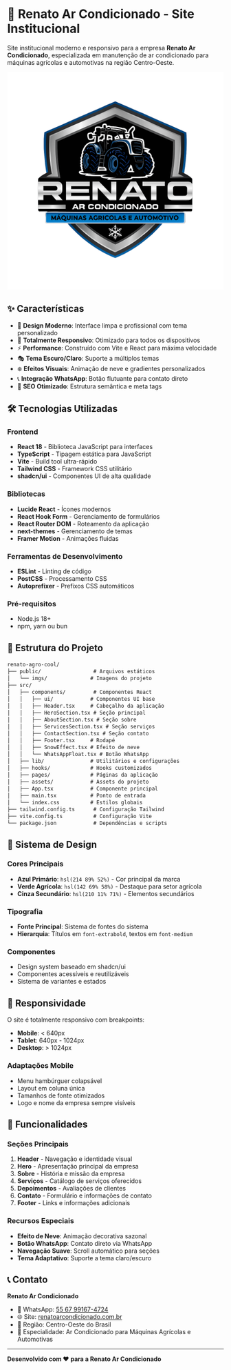 # 🚜 Renato Ar Condicionado - Site Institucional

Site institucional moderno e responsivo para a empresa **Renato Ar Condicionado**, especializada em manutenção de ar condicionado para máquinas agrícolas e automotivas na região Centro-Oeste.

![Renato Ar Condicionado](public/imgs/Logo%20Empresa.png)

## ✨ Características

- 🎨 **Design Moderno**: Interface limpa e profissional com tema personalizado
- 📱 **Totalmente Responsivo**: Otimizado para todos os dispositivos
- ⚡ **Performance**: Construído com Vite e React para máxima velocidade
- 🎭 **Tema Escuro/Claro**: Suporte a múltiplos temas
- ❄️ **Efeitos Visuais**: Animação de neve e gradientes personalizados
- 📞 **Integração WhatsApp**: Botão flutuante para contato direto
- 🎯 **SEO Otimizado**: Estrutura semântica e meta tags

## 🛠️ Tecnologias Utilizadas

### Frontend
- **React 18** - Biblioteca JavaScript para interfaces
- **TypeScript** - Tipagem estática para JavaScript
- **Vite** - Build tool ultra-rápido
- **Tailwind CSS** - Framework CSS utilitário
- **shadcn/ui** - Componentes UI de alta qualidade

### Bibliotecas
- **Lucide React** - Ícones modernos
- **React Hook Form** - Gerenciamento de formulários
- **React Router DOM** - Roteamento da aplicação
- **next-themes** - Gerenciamento de temas
- **Framer Motion** - Animações fluidas

### Ferramentas de Desenvolvimento
- **ESLint** - Linting de código
- **PostCSS** - Processamento CSS
- **Autoprefixer** - Prefixos CSS automáticos


### Pré-requisitos
- Node.js 18+ 
- npm, yarn ou bun


## 📁 Estrutura do Projeto

```
renato-agro-cool/
├── public/                 # Arquivos estáticos
│   └── imgs/              # Imagens do projeto
├── src/
│   ├── components/         # Componentes React
│   │   ├── ui/            # Componentes UI base
│   │   ├── Header.tsx     # Cabeçalho da aplicação
│   │   ├── HeroSection.tsx # Seção principal
│   │   ├── AboutSection.tsx # Seção sobre
│   │   ├── ServicesSection.tsx # Seção serviços
│   │   ├── ContactSection.tsx # Seção contato
│   │   ├── Footer.tsx     # Rodapé
│   │   ├── SnowEffect.tsx # Efeito de neve
│   │   └── WhatsAppFloat.tsx # Botão WhatsApp
│   ├── lib/               # Utilitários e configurações
│   ├── hooks/             # Hooks customizados
│   ├── pages/             # Páginas da aplicação
│   ├── assets/            # Assets do projeto
│   ├── App.tsx            # Componente principal
│   ├── main.tsx           # Ponto de entrada
│   └── index.css          # Estilos globais
├── tailwind.config.ts      # Configuração Tailwind
├── vite.config.ts          # Configuração Vite
└── package.json            # Dependências e scripts
```

## 🎨 Sistema de Design

### Cores Principais
- **Azul Primário**: `hsl(214 89% 52%)` - Cor principal da marca
- **Verde Agrícola**: `hsl(142 69% 58%)` - Destaque para setor agrícola
- **Cinza Secundário**: `hsl(210 11% 71%)` - Elementos secundários

### Tipografia
- **Fonte Principal**: Sistema de fontes do sistema
- **Hierarquia**: Títulos em `font-extrabold`, textos em `font-medium`

### Componentes
- Design system baseado em shadcn/ui
- Componentes acessíveis e reutilizáveis
- Sistema de variantes e estados

## 📱 Responsividade

O site é totalmente responsivo com breakpoints:
- **Mobile**: < 640px
- **Tablet**: 640px - 1024px  
- **Desktop**: > 1024px

### Adaptações Mobile
- Menu hambúrguer colapsável
- Layout em coluna única
- Tamanhos de fonte otimizados
- Logo e nome da empresa sempre visíveis

## 🌟 Funcionalidades

### Seções Principais
1. **Header** - Navegação e identidade visual
2. **Hero** - Apresentação principal da empresa
3. **Sobre** - História e missão da empresa
4. **Serviços** - Catálogo de serviços oferecidos
5. **Depoimentos** - Avaliações de clientes
6. **Contato** - Formulário e informações de contato
7. **Footer** - Links e informações adicionais

### Recursos Especiais
- **Efeito de Neve**: Animação decorativa sazonal
- **Botão WhatsApp**: Contato direto via WhatsApp
- **Navegação Suave**: Scroll automático para seções
- **Tema Adaptativo**: Suporte a tema claro/escuro

## 📞 Contato

**Renato Ar Condicionado**
- 📱 WhatsApp: [55 67 99167-4724](https://wa.me/5567991674724)
- 🌐 Site: [renatoarcondicionado.com.br](https://renatoarcondicionado.com.br)
- 📍 Região: Centro-Oeste do Brasil
- 🚜 Especialidade: Ar Condicionado para Máquinas Agrícolas e Automotivas

---

**Desenvolvido com ❤️ para a Renato Ar Condicionado**
